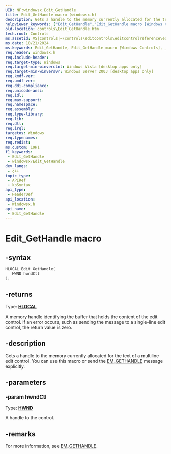 ```yaml
---
UID: NF:windowsx.Edit_GetHandle
title: Edit_GetHandle macro (windowsx.h)
description: Gets a handle to the memory currently allocated for the text of a multiline edit control. You can use this macro or send the EM_GETHANDLE message explicitly.
helpviewer_keywords: ["Edit_GetHandle","Edit_GetHandle macro [Windows Controls]","_win32_Edit_GetHandle","_win32_Edit_GetHandle_cpp","controls.Edit_GetHandle","controls._win32_Edit_GetHandle","windowsx/Edit_GetHandle"]
old-location: controls\Edit_GetHandle.htm
tech.root: Controls
ms.assetid: VS|Controls|~\controls\editcontrols\editcontrolreference\editcontrolmacros\edit_gethandle.htm
ms.date: 10/21/2024
ms.keywords: Edit_GetHandle, Edit_GetHandle macro [Windows Controls], _win32_Edit_GetHandle, _win32_Edit_GetHandle_cpp, controls.Edit_GetHandle, controls._win32_Edit_GetHandle, windowsx/Edit_GetHandle
req.header: windowsx.h
req.include-header: 
req.target-type: Windows
req.target-min-winverclnt: Windows Vista [desktop apps only]
req.target-min-winversvr: Windows Server 2003 [desktop apps only]
req.kmdf-ver: 
req.umdf-ver: 
req.ddi-compliance: 
req.unicode-ansi: 
req.idl: 
req.max-support: 
req.namespace: 
req.assembly: 
req.type-library: 
req.lib: 
req.dll: 
req.irql: 
targetos: Windows
req.typenames: 
req.redist: 
ms.custom: 19H1
f1_keywords:
 - Edit_GetHandle
 - windowsx/Edit_GetHandle
dev_langs:
 - c++
topic_type:
 - APIRef
 - kbSyntax
api_type:
 - HeaderDef
api_location:
 - Windowsx.h
api_name:
 - Edit_GetHandle
---
```


# Edit_GetHandle macro

## -syntax

```cpp
HLOCAL Edit_GetHandle(
   HWND hwndCtl
);
```

## -returns

Type: **[HLOCAL](/windows/desktop/winprog/windows-data-types)**

A memory handle identifying the buffer that holds the content of the edit control. If an error occurs, such as sending the message to a single-line edit control, the return value is zero.


## -description

Gets a handle to the memory currently allocated for the text of a multiline edit control. You can use this macro or send the <a href="/windows/desktop/Controls/em-gethandle">EM_GETHANDLE</a> message explicitly.

## -parameters

### -param hwndCtl

Type: <b><a href="/windows/desktop/WinProg/windows-data-types">HWND</a></b>

A handle to the control.

## -remarks

For more information, see <a href="/windows/desktop/Controls/em-gethandle">EM_GETHANDLE</a>.
